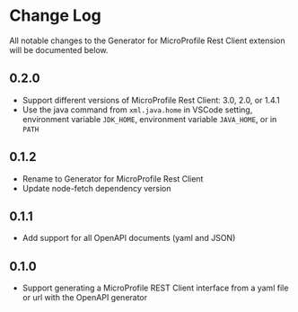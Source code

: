 # Change Log
All notable changes to the Generator for MicroProfile Rest Client extension will be documented below.

## 0.2.0
- Support different versions of MicroProfile Rest Client: 3.0, 2.0, or 1.4.1
- Use the java command from `xml.java.home` in VSCode setting, environment variable `JDK_HOME`, environment variable `JAVA_HOME`, or in `PATH`

## 0.1.2
- Rename to Generator for MicroProfile Rest Client
- Update node-fetch dependency version

## 0.1.1
- Add support for all OpenAPI documents (yaml and JSON)

## 0.1.0
- Support generating a MicroProfile REST Client interface from a yaml file or url with the OpenAPI generator
